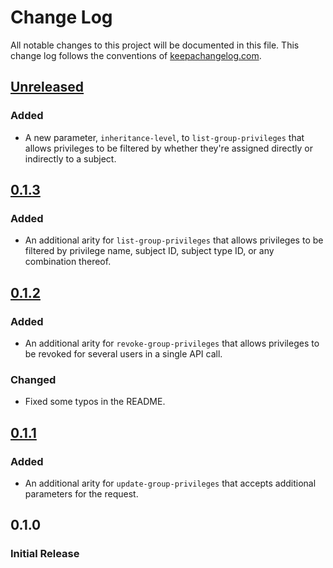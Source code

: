 # Change Log
All notable changes to this project will be documented in this file. This change log follows the conventions
of [keepachangelog.com](http://keepachangelog.com/).

## [Unreleased]
### Added
- A new parameter, `inheritance-level`, to `list-group-privileges` that allows privileges to be filtered by whether
  they're assigned directly or indirectly to a subject.

## [0.1.3]
### Added
- An additional arity for `list-group-privileges` that allows privileges to be filtered by privilege name, subject
  ID, subject type ID, or any combination thereof.

## [0.1.2]
### Added
- An additional arity for `revoke-group-privileges` that allows privileges to be revoked for several users in a single
  API call.
### Changed
- Fixed some typos in the README.

## [0.1.1]
### Added
- An additional arity for `update-group-privileges` that accepts additional parameters for the request.

## 0.1.0
### Initial Release

[Unreleased]: https://github.com/cyverse-de/cyverse-groups-client/compare/0.1.3...HEAD
[0.1.3]: https://github.com/cyverse-de/cyverse-groups-client/compare/0.1.2...0.1.3
[0.1.2]: https://github.com/cyverse-de/cyverse-groups-client/compare/0.1.1...0.1.2
[0.1.1]: https://github.com/cyverse-de/cyverse-groups-client/compare/0.1.0...0.1.1
